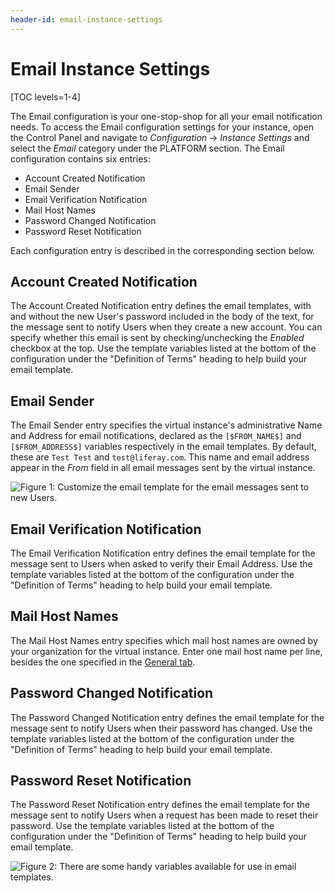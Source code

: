 ```yaml
---
header-id: email-instance-settings
---
```


# Email Instance Settings

[TOC levels=1-4]

The Email configuration is your one-stop-shop for all your email notification 
needs. To access the Email configuration settings for your instance, open the 
Control Panel and navigate to *Configuration* &rarr; *Instance Settings* and 
select the *Email* category under the PLATFORM section. The Email configuration 
contains six entries:

- Account Created Notification
- Email Sender
- Email Verification Notification
- Mail Host Names
- Password Changed Notification
- Password Reset Notification

Each configuration entry is described in the corresponding section below. 

## Account Created Notification

The Account Created Notification entry defines the email templates, with and 
without the new User's password included in the body of the text, for the 
message sent to notify Users when they create a new account. You can specify 
whether this email is sent by checking/unchecking the *Enabled* checkbox at the 
top. Use the template variables listed at the bottom of the configuration under 
the "Definition of Terms" heading to help build your email template. 

## Email Sender

The Email Sender entry specifies the virtual instance's administrative Name and 
Address for email notifications, declared as the `[$FROM_NAME$]` and 
`[$FROM_ADDRESS$]` variables respectively in the email templates. By default, 
these are `Test Test` and `test@liferay.com`. This name and email address appear 
in the *From* field in all email messages sent by the virtual instance. 

![Figure 1: Customize the email template for the email messages sent to new Users.](../../../../images/instance-settings-account-created.png)

## Email Verification Notification

The Email Verification Notification entry defines the email template for the 
message sent to Users when asked to verify their Email Address. Use the template 
variables listed at the bottom of the configuration under the 
"Definition of Terms" heading to help build your email template. 

## Mail Host Names

The Mail Host Names entry specifies which mail host names are owned by your 
organization for the virtual instance. Enter one mail host name per line, 
besides the one specified in the [General tab](). 

## Password Changed Notification

The Password Changed Notification entry defines the email template for the 
message sent to notify Users when their password has changed. Use the template 
variables listed at the bottom of the configuration under the 
"Definition of Terms" heading to help build your email template. 

## Password Reset Notification

The Password Reset Notification entry defines the email template for the message 
sent to notify Users when a request has been made to reset their password. Use 
the template variables listed at the bottom of the configuration under the 
"Definition of Terms" heading to help build your email template. 

![Figure 2: There are some handy variables available for use in email templates.](../../../../images/instance-settings-definition-of-terms.png)

<!--
## Content Sharing

Choose if Site administrators can display content in Sites from other Sites they
administer. For example, suppose that a certain User is a Site administrator of
two Sites: *Engineering* and *Marketing*. The checkbox in the Content Sharing
section of Instance Settings determines if the Site administrator can display
content from the Marketing Site in the Engineering Site and vice versa.

You can also choose if sub-sites can display content from parent Sites and
configure the defaults. There are three options:

**Enabled by Default**: Subsites can display content from parent Sites by
default, but this can be disabled by a Site administrator.

**Disabled by Default**: Subsites cannot display content from parent Sites by
default, but this can be enabled by a Site administrator.

**Disabled**: Subsites cannot display content from parent Sites, and this
behavior cannot be changed by a Site administrator.

That covers a lot of Instance Settings, but you're not finished yet. The next
article covers the identification and social settings.
-->
